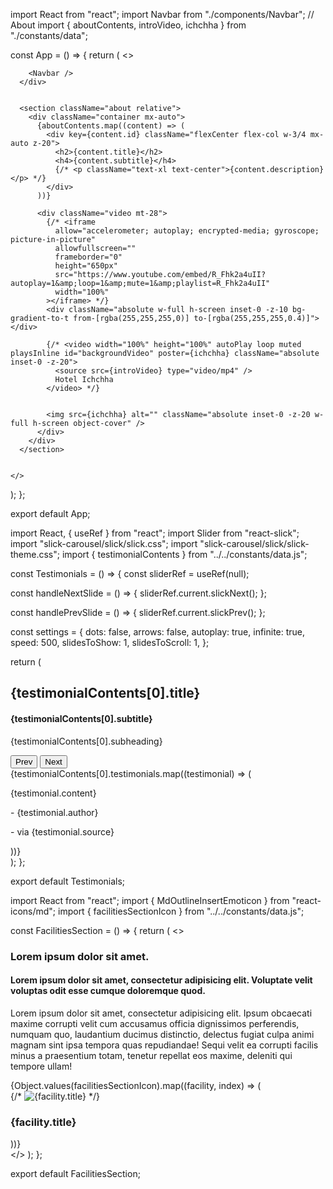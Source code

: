import React from "react";
import Navbar from "./components/Navbar";
// About
import { aboutContents, introVideo, ichchha } from "./constants/data";

const App = () => {
return (
<>
<div className="" style={{
        backgroundImage: `url(${ichchha})`,
        backgroundSize: "cover",
        backgroundPosition: "center",
        height: "100vh"
      }}>

        <Navbar />
      </div>


      <section className="about relative">
        <div className="container mx-auto">
          {aboutContents.map((content) => (
            <div key={content.id} className="flexCenter flex-col w-3/4 mx-auto z-20">
              <h2>{content.title}</h2>
              <h4>{content.subtitle}</h4>
              {/* <p className="text-xl text-center">{content.description}</p> */}
            </div>
          ))}

          <div className="video mt-28">
            {/* <iframe
              allow="accelerometer; autoplay; encrypted-media; gyroscope; picture-in-picture"
              allowfullscreen=""
              frameborder="0"
              height="650px"
              src="https://www.youtube.com/embed/R_Fhk2a4uII?autoplay=1&amp;loop=1&amp;mute=1&amp;playlist=R_Fhk2a4uII"
              width="100%"
            ></iframe> */}
            <div className="absolute w-full h-screen inset-0 -z-10 bg-gradient-to-t from-[rgba(255,255,255,0)] to-[rgba(255,255,255,0.4)]"></div>

            {/* <video width="100%" height="100%" autoPlay loop muted playsInline id="backgroundVideo" poster={ichchha} className="absolute inset-0 -z-20">
              <source src={introVideo} type="video/mp4" />
              Hotel Ichchha
            </video> */}


            <img src={ichchha} alt="" className="absolute inset-0 -z-20 w-full h-screen object-cover" />
          </div>
        </div>
      </section>


    </>

);
};

export default App;

<!-- Single Slider Testimonails -->

import React, { useRef } from "react";
import Slider from "react-slick";
import "slick-carousel/slick/slick.css";
import "slick-carousel/slick/slick-theme.css";
import { testimonialContents } from "../../constants/data.js";

const Testimonials = () => {
const sliderRef = useRef(null);

const handleNextSlide = () => {
sliderRef.current.slickNext();
};

const handlePrevSlide = () => {
sliderRef.current.slickPrev();
};

const settings = {
dots: false,
arrows: false,
autoplay: true,
infinite: true,
speed: 500,
slidesToShow: 1,
slidesToScroll: 1,
};

return (
<section id="testimonials" className="bg-bg-gold-dark px-0">
<div className="container mx-auto">
<div className="flexCenter p-4">
<div className="flex items-center justify-between w-full">
<div className="flex items-start justify-center gap-4 flex-col">
<h2 className="text-4xl">{testimonialContents[0].title}</h2>
<h4 className="text-xl">{testimonialContents[0].subtitle}</h4>
<p className="text-base">{testimonialContents[0].subheading}</p>
</div>
<div className="button flex items-center justify-center gap-4">
<button onClick={handlePrevSlide}>Prev</button>
<button onClick={handleNextSlide}>Next</button>
</div>
</div>
</div>
<div className="video mt-10">
<Slider {...settings} ref={sliderRef}>
{testimonialContents[0].testimonials.map((testimonial) => (
<div key={testimonial.id} className="p-4">
<div className="p-6 rounded-lg shadow-lg">
<p className="text-lg">{testimonial.content}</p>
<div className="flex items-center justify-between gap-4">
<p className="text-xl font-bold mt-4"> - {testimonial.author}
</p>
<p className="text-base mt-2">- via {testimonial.source}</p>
</div>
</div>
</div>
))}
</Slider>
</div>
</div>
</section>
);
};

export default Testimonials;



<!-- Facilities Backup -->
import React from "react";
import { MdOutlineInsertEmoticon } from "react-icons/md";
import { facilitiesSectionIcon } from "../../constants/data.js";

const FacilitiesSection = () => {
  return (
    <>
      <section className="bg-bg-gold-dark">
        <div className="container">
          <div className="flexCenter flex-col w-3/4 mx-auto mb-8">
            <h3 className="text-navy font-medium">
              Lorem ipsum dolor sit amet.
            </h3>
            <h4 className="text-center">
              Lorem ipsum dolor sit amet, consectetur adipisicing elit.
              Voluptate velit voluptas odit esse cumque doloremque quod.
            </h4>
            <p className="text-lg text-center">
              Lorem ipsum dolor sit amet, consectetur adipisicing elit. Ipsum
              obcaecati maxime corrupti velit cum accusamus officia dignissimos
              perferendis, numquam quo, laudantium ducimus distinctio, delectus
              fugiat culpa animi magnam sint ipsa tempora quas repudiandae!
              Sequi velit ea corrupti facilis minus a praesentium totam, tenetur
              repellat eos maxime, deleniti qui tempore ullam!
            </p>
          </div>
          <div className="grid grid-cols-2 md:grid-cols-3 lg:grid-cols-4 gap-4 mt-24">
            {Object.values(facilitiesSectionIcon).map((facility, index) => (
              <div
                key={index}
                className="flex flex-col items-center justify-center bg-ivory p-4 rounded-md shadow-md"
              >
                {/* <img
                  src={facility.icon}
                  alt={facility.title}
                  className="w-12 h-12 mb-2"
                /> */}
                <MdOutlineInsertEmoticon className="w-12 h-12 mb-2" />
                <h3 className="text-lg font-semibold">{facility.title}</h3>
              </div>
            ))}
          </div>
        </div>
      </section>
    </>
  );
};

export default FacilitiesSection;

